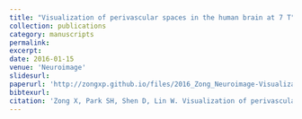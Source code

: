 ```yaml
---
title: "Visualization of perivascular spaces in the human brain at 7 T"
collection: publications
category: manuscripts
permalink:
excerpt:
date: 2016-01-15
venue: 'Neuroimage'
slidesurl:
paperurl: 'http://zongxp.github.io/files/2016_Zong_Neuroimage-Visualization of perivascular spaces in the human brain at 7 T sequence optimization and morphology characterization.pdf'
bibtexurl:
citation: 'Zong X, Park SH, Shen D, Lin W. Visualization of perivascular spaces in the human brain at 7T: sequence optimization and morphology characterization. Neuroimage. 2016 Jan 15;125:895-902. doi: 10.1016/j.neuroimage.2015.10.078. Epub 2015 Oct 28. PMID: 26520772.'
---
```


